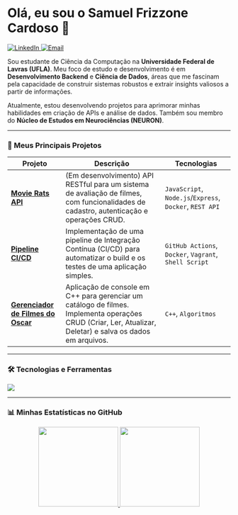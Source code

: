 # Olá, eu sou o Samuel Frizzone Cardoso 👋

<p align="left"> 
  <a href="https://www.linkedin.com/in/samuel-frizzone-cardoso-99b890322" target="_blank">
    <img src="https://img.shields.io/badge/LinkedIn-0077B5?style=for-the-badge&logo=linkedin&logoColor=white" alt="LinkedIn"/>
  </a>
  <a href="mailto:frizzonecardoso@gmail.com" target="_blank">
    <img src="https://img.shields.io/badge/Email-D14836?style=for-the-badge&logo=gmail&logoColor=white" alt="Email"/>
  </a>
</p>

Sou estudante de Ciência da Computação na **Universidade Federal de Lavras (UFLA)**. Meu foco de estudo e desenvolvimento é em **Desenvolvimento Backend** e **Ciência de Dados**, áreas que me fascinam pela capacidade de construir sistemas robustos e extrair insights valiosos a partir de informações.

Atualmente, estou desenvolvendo projetos para aprimorar minhas habilidades em criação de APIs e análise de dados. Também sou membro do **Núcleo de Estudos em Neurociências (NEURON)**.

---

### 🚀 Meus Principais Projetos

| Projeto | Descrição | Tecnologias |
|---|---|---|
**[Movie Rats API](https://github.com/samuelZ20/Movie-Rats)** | (Em desenvolvimento) API RESTful para um sistema de avaliação de filmes, com funcionalidades de cadastro, autenticação e operações CRUD. | `JavaScript`, `Node.js`/`Express`, `Docker`, `REST API` |
| **[Pipeline CI/CD](https://github.com/samuelZ20/pipeline-em-ci-cd)** | Implementação de uma pipeline de Integração Contínua (CI/CD) para automatizar o build e os testes de uma aplicação simples. | `GitHub Actions`, `Docker`, `Vagrant`, `Shell Script` |
| **[Gerenciador de Filmes do Oscar](https://github.com/samuelZ20/-Gerenciador-de-Cat-logo-de-Filmes-em-C-)** | Aplicação de console em C++ para gerenciar um catálogo de filmes. Implementa operações CRUD (Criar, Ler, Atualizar, Deletar) e salva os dados em arquivos. | `C++`, `Algoritmos` |
---

### 🛠️ Tecnologias e Ferramentas

<p align="left">
  <img src="https://skillicons.dev/icons?i=C++,python,pandas,node.js,mysql,git,vscode" />
</p>

---

### 📊 Minhas Estatísticas no GitHub

<div align="center">
  <a href="https://github.com/samuelZ20">
  <img height="180em" src="https://github-readme-stats.vercel.app/api?username=samuelZ20&show_icons=true&theme=dracula&include_all_commits=true&count_private=true"/>
  <img height="180em" src="https://github-readme-stats.vercel.app/api/top-langs/?username=samuelZ20&layout=compact&langs_count=7&theme=dracula"/>
</div>
